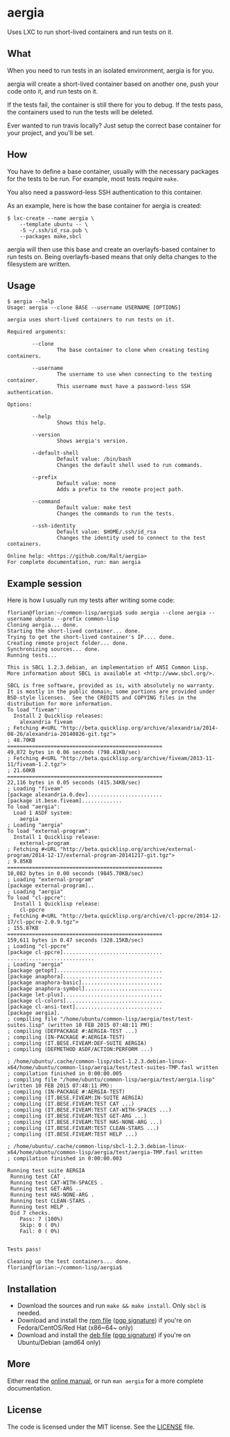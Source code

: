 # aergia

Uses LXC to run short-lived containers and run tests on it.

## What

When you need to run tests in an isolated environment, aergia is for
you.

aergia will create a short-lived container based on another one, push
your code onto it, and run tests on it.

If the tests fail, the container is still there for you to debug. If
the tests pass, the containers used to run the tests will be deleted.

Ever wanted to run travis locally? Just setup the correct base
container for your project, and you'll be set.

## How

You have to define a base container, usually with the necessary
packages for the tests to be run. For example, most tests require
`make`.

You also need a password-less SSH authentication to this container.

As an example, here is how the base container for aergia is created:

```
$ lxc-create --name aergia \
    --template ubuntu -- \
    -S ~/.ssh/id_rsa.pub \
    --packages make,sbcl
```

aergia will then use this base and create an overlayfs-based container
to run tests on. Being overlayfs-based means that only delta changes
to the filesystem are written.

## Usage

```
$ aergia --help
Usage: aergia --clone BASE --username USERNAME [OPTIONS]

aergia uses short-lived containers to run tests on it.

Required arguments:

        --clone
                The base container to clone when creating testing containers.

        --username
                The username to use when connecting to the testing container.
                This username must have a password-less SSH authentication.

Options:

        --help
                Shows this help.

        --version
                Shows aergia's version.

        --default-shell
                Default value: /bin/bash
                Changes the default shell used to run commands.

        --prefix
                Default value: none
                Adds a prefix to the remote project path.

        --command
                Default value: make test
                Changes the commands to run the tests.

        --ssh-identity
                Default value: $HOME/.ssh/id_rsa
                Changes the identity used to connect to the test containers.

Online help: <https://github.com/Ralt/aergia>
For complete documentation, run: man aergia
```

## Example session

Here is how I usually run my tests after writing some code:

```
florian@florian:~/common-lisp/aergia$ sudo aergia --clone aergia --username ubuntu --prefix common-lisp
Cloning aergia... done.
Starting the short-lived container... done.
Trying to get the short-lived container's IP.... done.
Creating remote project folder... done.
Synchronizing sources... done.
Running tests...

This is SBCL 1.2.3.debian, an implementation of ANSI Common Lisp.
More information about SBCL is available at <http://www.sbcl.org/>.

SBCL is free software, provided as is, with absolutely no warranty.
It is mostly in the public domain; some portions are provided under
BSD-style licenses.  See the CREDITS and COPYING files in the
distribution for more information.
To load "fiveam":
  Install 2 Quicklisp releases:
    alexandria fiveam
; Fetching #<URL "http://beta.quicklisp.org/archive/alexandria/2014-08-26/alexandria-20140826-git.tgz">
; 48.70KB
==================================================
49,872 bytes in 0.06 seconds (798.41KB/sec)
; Fetching #<URL "http://beta.quicklisp.org/archive/fiveam/2013-11-11/fiveam-1.2.tgz">
; 21.60KB
==================================================
22,116 bytes in 0.05 seconds (415.34KB/sec)
; Loading "fiveam"
[package alexandria.0.dev]........................
[package it.bese.fiveam].............
To load "aergia":
  Load 1 ASDF system:
    aergia
; Loading "aergia"
To load "external-program":
  Install 1 Quicklisp release:
    external-program
; Fetching #<URL "http://beta.quicklisp.org/archive/external-program/2014-12-17/external-program-20141217-git.tgz">
; 9.85KB
==================================================
10,082 bytes in 0.00 seconds (9845.70KB/sec)
; Loading "external-program"
[package external-program]..
; Loading "aergia"
To load "cl-ppcre":
  Install 1 Quicklisp release:
    cl-ppcre
; Fetching #<URL "http://beta.quicklisp.org/archive/cl-ppcre/2014-12-17/cl-ppcre-2.0.9.tgz">
; 155.87KB
==================================================
159,611 bytes in 0.47 seconds (328.15KB/sec)
; Loading "cl-ppcre"
[package cl-ppcre]................................
............................
; Loading "aergia"
[package getopt]..................................
[package anaphora]................................
[package anaphora-basic]..........................
[package anaphora-symbol].........................
[package let-plus]................................
[package cl-colors]...............................
[package cl-ansi-text]............................
[package aergia].
; compiling file "/home/ubuntu/common-lisp/aergia/test/test-suites.lisp" (written 10 FEB 2015 07:48:11 PM):
; compiling (DEFPACKAGE #:AERGIA-TEST ...)
; compiling (IN-PACKAGE #:AERGIA-TEST)
; compiling (IT.BESE.FIVEAM:DEF-SUITE AERGIA)
; compiling (DEFMETHOD ASDF/ACTION:PERFORM ...)

; /home/ubuntu/.cache/common-lisp/sbcl-1.2.3.debian-linux-x64/home/ubuntu/common-lisp/aergia/test/test-suites-TMP.fasl written
; compilation finished in 0:00:00.005
; compiling file "/home/ubuntu/common-lisp/aergia/test/aergia.lisp" (written 10 FEB 2015 07:48:11 PM):
; compiling (IN-PACKAGE #:AERGIA-TEST)
; compiling (IT.BESE.FIVEAM:IN-SUITE AERGIA)
; compiling (IT.BESE.FIVEAM:TEST CAT ...)
; compiling (IT.BESE.FIVEAM:TEST CAT-WITH-SPACES ...)
; compiling (IT.BESE.FIVEAM:TEST GET-ARG ...)
; compiling (IT.BESE.FIVEAM:TEST HAS-NONE-ARG ...)
; compiling (IT.BESE.FIVEAM:TEST CLEAN-STARS ...)
; compiling (IT.BESE.FIVEAM:TEST HELP ...)

; /home/ubuntu/.cache/common-lisp/sbcl-1.2.3.debian-linux-x64/home/ubuntu/common-lisp/aergia/test/aergia-TMP.fasl written
; compilation finished in 0:00:00.003

Running test suite AERGIA
 Running test CAT .
 Running test CAT-WITH-SPACES .
 Running test GET-ARG ..
 Running test HAS-NONE-ARG .
 Running test CLEAN-STARS .
 Running test HELP .
 Did 7 checks.
    Pass: 7 (100%)
    Skip: 0 ( 0%)
    Fail: 0 ( 0%)


Tests pass!

Cleaning up the test containers... done.
florian@florian:~/common-lisp/aergia$
```

## Installation

- Download the sources and run `make && make install`. Only `sbcl` is
  needed.
- Download and install the [rpm
  file](https://github.com/Ralt/aergia/releases/download/1.1.0/aergia-1.1.0-1.x86_64.rpm)
  ([pgp signature](https://github.com/Ralt/aergia/releases/download/1.1.0/aergia_1.1.0-rpm.sig))
  if you're on Fedora/CentOS/Red Hat (x86~64~ only)
- Download and install the [deb
  file](https://github.com/Ralt/aergia/releases/download/1.1.0/aergia_1.1.0_amd64.deb)
  ([pgp signature](https://github.com/Ralt/aergia/releases/download/1.1.0/aergia_1.1.0-deb.sig))
  if you're on Ubuntu/Debian (amd64 only)

## More

Either read the [online manual](manpage.md), or run `man aergia` for a
more complete documentation.

## License

The code is licensed under the MIT license. See the [LICENSE](LICENSE) file.

